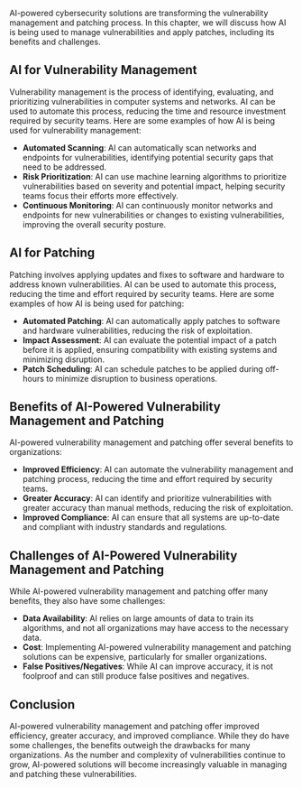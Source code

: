 
AI-powered cybersecurity solutions are transforming the vulnerability management and patching process. In this chapter, we will discuss how AI is being used to manage vulnerabilities and apply patches, including its benefits and challenges.

AI for Vulnerability Management
-------------------------------

Vulnerability management is the process of identifying, evaluating, and prioritizing vulnerabilities in computer systems and networks. AI can be used to automate this process, reducing the time and resource investment required by security teams. Here are some examples of how AI is being used for vulnerability management:

* **Automated Scanning**: AI can automatically scan networks and endpoints for vulnerabilities, identifying potential security gaps that need to be addressed.
* **Risk Prioritization**: AI can use machine learning algorithms to prioritize vulnerabilities based on severity and potential impact, helping security teams focus their efforts more effectively.
* **Continuous Monitoring**: AI can continuously monitor networks and endpoints for new vulnerabilities or changes to existing vulnerabilities, improving the overall security posture.

AI for Patching
---------------

Patching involves applying updates and fixes to software and hardware to address known vulnerabilities. AI can be used to automate this process, reducing the time and effort required by security teams. Here are some examples of how AI is being used for patching:

* **Automated Patching**: AI can automatically apply patches to software and hardware vulnerabilities, reducing the risk of exploitation.
* **Impact Assessment**: AI can evaluate the potential impact of a patch before it is applied, ensuring compatibility with existing systems and minimizing disruption.
* **Patch Scheduling**: AI can schedule patches to be applied during off-hours to minimize disruption to business operations.

Benefits of AI-Powered Vulnerability Management and Patching
------------------------------------------------------------

AI-powered vulnerability management and patching offer several benefits to organizations:

* **Improved Efficiency**: AI can automate the vulnerability management and patching process, reducing the time and effort required by security teams.
* **Greater Accuracy**: AI can identify and prioritize vulnerabilities with greater accuracy than manual methods, reducing the risk of exploitation.
* **Improved Compliance**: AI can ensure that all systems are up-to-date and compliant with industry standards and regulations.

Challenges of AI-Powered Vulnerability Management and Patching
--------------------------------------------------------------

While AI-powered vulnerability management and patching offer many benefits, they also have some challenges:

* **Data Availability**: AI relies on large amounts of data to train its algorithms, and not all organizations may have access to the necessary data.
* **Cost**: Implementing AI-powered vulnerability management and patching solutions can be expensive, particularly for smaller organizations.
* **False Positives/Negatives**: While AI can improve accuracy, it is not foolproof and can still produce false positives and negatives.

Conclusion
----------

AI-powered vulnerability management and patching offer improved efficiency, greater accuracy, and improved compliance. While they do have some challenges, the benefits outweigh the drawbacks for many organizations. As the number and complexity of vulnerabilities continue to grow, AI-powered solutions will become increasingly valuable in managing and patching these vulnerabilities.
